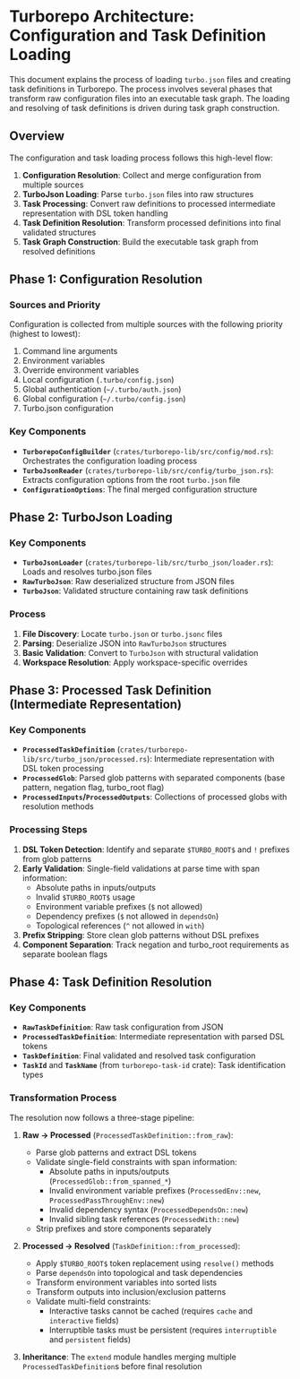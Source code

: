 # Turborepo Architecture: Configuration and Task Definition Loading

This document explains the process of loading `turbo.json` files and creating task definitions in Turborepo.
The process involves several phases that transform raw configuration files into an executable task graph.
The loading and resolving of task definitions is driven during task graph construction.

## Overview

The configuration and task loading process follows this high-level flow:

1. **Configuration Resolution**: Collect and merge configuration from multiple sources
2. **TurboJson Loading**: Parse `turbo.json` files into raw structures
3. **Task Processing**: Convert raw definitions to processed intermediate representation with DSL token handling
4. **Task Definition Resolution**: Transform processed definitions into final validated structures
5. **Task Graph Construction**: Build the executable task graph from resolved definitions

## Phase 1: Configuration Resolution

### Sources and Priority

Configuration is collected from multiple sources with the following priority (highest to lowest):

1. Command line arguments
2. Environment variables
3. Override environment variables
4. Local configuration (`.turbo/config.json`)
5. Global authentication (`~/.turbo/auth.json`)
6. Global configuration (`~/.turbo/config.json`)
7. Turbo.json configuration

### Key Components

- **`TurborepoConfigBuilder`** (`crates/turborepo-lib/src/config/mod.rs`): Orchestrates the configuration loading process
- **`TurboJsonReader`** (`crates/turborepo-lib/src/config/turbo_json.rs`): Extracts configuration options from the root `turbo.json` file
- **`ConfigurationOptions`**: The final merged configuration structure

## Phase 2: TurboJson Loading

### Key Components

- **`TurboJsonLoader`** (`crates/turborepo-lib/src/turbo_json/loader.rs`): Loads and resolves turbo.json files
- **`RawTurboJson`**: Raw deserialized structure from JSON files
- **`TurboJson`**: Validated structure containing raw task definitions

### Process

1. **File Discovery**: Locate `turbo.json` or `turbo.jsonc` files
2. **Parsing**: Deserialize JSON into `RawTurboJson` structures
3. **Basic Validation**: Convert to `TurboJson` with structural validation
4. **Workspace Resolution**: Apply workspace-specific overrides

## Phase 3: Processed Task Definition (Intermediate Representation)

### Key Components

- **`ProcessedTaskDefinition`** (`crates/turborepo-lib/src/turbo_json/processed.rs`): Intermediate representation with DSL token processing
- **`ProcessedGlob`**: Parsed glob patterns with separated components (base pattern, negation flag, turbo_root flag)
- **`ProcessedInputs`/`ProcessedOutputs`**: Collections of processed globs with resolution methods

### Processing Steps

1. **DSL Token Detection**: Identify and separate `$TURBO_ROOT$` and `!` prefixes from glob patterns
2. **Early Validation**: Single-field validations at parse time with span information:
   - Absolute paths in inputs/outputs
   - Invalid `$TURBO_ROOT$` usage
   - Environment variable prefixes (`$` not allowed)
   - Dependency prefixes (`$` not allowed in `dependsOn`)
   - Topological references (`^` not allowed in `with`)
3. **Prefix Stripping**: Store clean glob patterns without DSL prefixes
4. **Component Separation**: Track negation and turbo_root requirements as separate boolean flags

## Phase 4: Task Definition Resolution

### Key Components

- **`RawTaskDefinition`**: Raw task configuration from JSON
- **`ProcessedTaskDefinition`**: Intermediate representation with parsed DSL tokens
- **`TaskDefinition`**: Final validated and resolved task configuration
- **`TaskId`** and **`TaskName`** (from `turborepo-task-id` crate): Task identification types

### Transformation Process

The resolution now follows a three-stage pipeline:

1. **Raw → Processed** (`ProcessedTaskDefinition::from_raw`):

   - Parse glob patterns and extract DSL tokens
   - Validate single-field constraints with span information:
     - Absolute paths in inputs/outputs (`ProcessedGlob::from_spanned_*`)
     - Invalid environment variable prefixes (`ProcessedEnv::new`, `ProcessedPassThroughEnv::new`)
     - Invalid dependency syntax (`ProcessedDependsOn::new`)
     - Invalid sibling task references (`ProcessedWith::new`)
   - Strip prefixes and store components separately

2. **Processed → Resolved** (`TaskDefinition::from_processed`):

   - Apply `$TURBO_ROOT$` token replacement using `resolve()` methods
   - Parse `dependsOn` into topological and task dependencies
   - Transform environment variables into sorted lists
   - Transform outputs into inclusion/exclusion patterns
   - Validate multi-field constraints:
     - Interactive tasks cannot be cached (requires `cache` and `interactive` fields)
     - Interruptible tasks must be persistent (requires `interruptible` and `persistent` fields)

3. **Inheritance**: The `extend` module handles merging multiple `ProcessedTaskDefinition`s before final resolution
